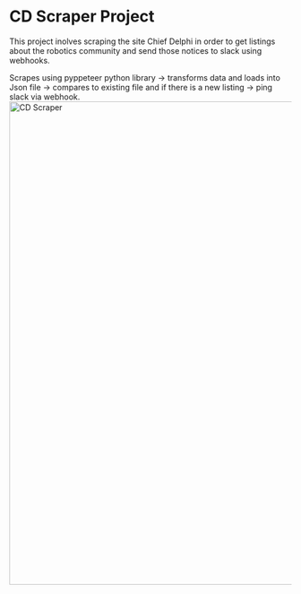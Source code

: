 # CD Scraper Project 
This project inolves scraping the site Chief Delphi in order to get listings about the robotics community and send those notices to slack using webhooks. 


Scrapes using pyppeteer python library -> transforms data and loads into Json file -> compares to existing file and if there is a new listing -> ping slack via webhook.
<img width="863" alt="CD Scraper" src="https://github.com/user-attachments/assets/412d50c7-e846-4183-95d0-5e5787cc052d">
